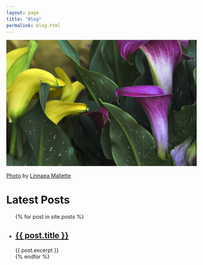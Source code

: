 ```yaml
---
layout: page
title: "Blog"
permalink: blog.html
---
```


![pink yellow calla lilies](images/pink-and-yellow-calla-lilies.jpg "Pink yellow calla lilies")

[Photo](https://www.publicdomainpictures.net/en/view-image.php?image=114983&picture=pink-and-yellow-calla-lilies) by [Linnaea Mallette](http://www.linnaeamallette.com/)

<h1>Latest Posts</h1>

<ul>
  {% for post in site.posts %}
    <li>
      <h2><a href="{{ post.url }}">{{ post.title }}</a></h2>
      {{ post.excerpt }}
    </li>
  {% endfor %}
</ul>
